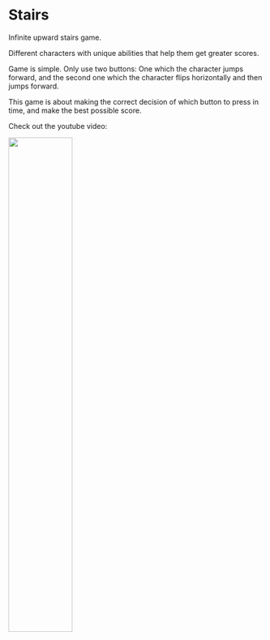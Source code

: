 # Stairs
Infinite upward stairs game.

Different characters with unique abilities that help them get greater scores.

Game is simple. Only use two buttons: One which the character jumps forward, and the second one which the character flips horizontally and then jumps  forward.

This game is about making the correct decision of which button to press in time, and make the best possible score.

Check out the youtube video:

[<img src="https://i.ibb.co/PhSK6sD/Stairs.jpg" width="50%">](https://www.youtube.com/watch?v=VXxHxr8nC0U "Stairs")
